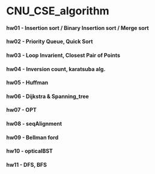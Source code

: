 # CNU_CSE_algorithm


#### hw01 - Insertion sort / Binary Insertion sort / Merge sort
#### hw02 - Priority Queue, Quick Sort
#### hw03 - Loop Invarient, Closest Pair of Points
#### hw04 - Inversion count, karatsuba alg.
#### hw05 - Huffman
#### hw06 - Dijkstra & Spanning_tree
#### hw07 - OPT
#### hw08 - seqAlignment
#### hw09 - Bellman ford
#### hw10 - opticalBST
#### hw11 - DFS, BFS
